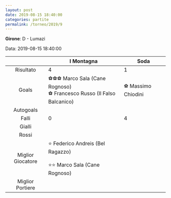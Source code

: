 ```yaml
---
layout: post
date: 2019-08-15 18:40:00
categories: partite
permalink: /torneo/2019/9
---
```

**Girone**: D - Lumazi

Data: 2019-08-15 18:40:00

| | I Montagna | Soda |
|:-----:|-----|-----|
Risultato|4|1
Goals|⚽⚽⚽ Marco Sala (Cane Rognoso)<br/>⚽ Francesco Russo (Il Falso Balcanico)|⚽ Massimo Chiodini<br/>
Autogoals||
Falli|0|4
Gialli||
Rossi||
Miglior Giocatore|⭐ Federico Andreis (Bel Ragazzo)<br/><br/>⭐⭐ Marco Sala (Cane Rognoso)<br/>|
Miglior Portiere||
